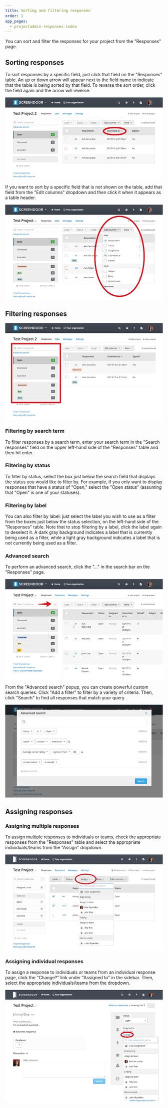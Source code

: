```yaml
---
title: Sorting and filtering responses
order: 1
app_pages:
  - projectadmin-responses-index
---
```


You can sort and filter the responses for your project from the "Responses" page.

## Sorting responses

To sort responses by a specific field, just click that field on the "Responses" table. An up or down arrow will appear next to the field name to indicate that the table is being sorted by that field. To reverse the sort order, click the field again and the arrow will reverse.

![sort responses](../images/sort_responses.png)

If you want to sort by a specific field that is not shown on the table, add that field from the "Edit columns" dropdown and then click it when it appears as a table header.

![edit columns](../images/edit_columns.png)

## Filtering responses

![filter responses](../images/filter_responses.png)

### Filtering by search term

To filter responses by a search term, enter your search term in the "Search responses" field on the upper left-hand side of the "Responses" table and then hit enter.

### Filtering by status

To filter by status, select the box just below the search field that displays the status you would like to filter by. For example, if you only want to display responses that have a status of "Open," select the "Open status" (assuming that "Open" is one of your statuses).

### Filtering by label

You can also filter by label: just select the label you wish to use as a filter from the boxes just below the status selection, on the left-hand side of the "Responses" table. Note that to stop filtering by a label, click the label again to deselect it. A dark gray background indicates a label that is currently being used as a filter, while a light gray background indicates a label that is not currently being used as a filter.

### Advanced search

To perform an advanced search, click the "..." in the search bar on the "Responses" page.

![advanced search button](../images/advanced_search_button.png)

From the "Advanced search" popup, you can create powerful custom search queries. Click "Add a filter" to filter by a variety of criteria. Then, click "Search" to find all responses that match your query.

![advanced search filters](../images/advanced_search.png)

## Assigning responses

### Assigning multiple responses

To assign multiple responses to individuals or teams, check the appropriate responses from the "Responses" table and select the appropriate individuals/teams from the "Assign" dropdown.

![assign responses](../images/assign_responses.png)

### Assigning individual responses

To assign a response to individuals or teams from an individual response page, click the "Change?" link under "Assigned to" in the sidebar. Then, select the appropriate individuals/teams from the dropdown.

![assign response](../images/assign_response.png)
